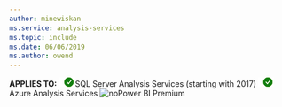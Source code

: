 ```yaml
---
author: minewiskan
ms.service: analysis-services  
ms.topic: include
ms.date: 06/06/2019
ms.author: owend
---
```


**APPLIES TO:** ![yes](media/yes.png)SQL Server Analysis Services (starting with 2017) ![yes](media/yes.png)Azure Analysis Services ![no](media/no.png)Power BI Premium